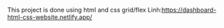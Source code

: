 This project is done using html and css grid/flex
Linh:https://dashboard-html-css-website.netlify.app/
